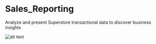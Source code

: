 # Sales_Reporting
Analyze and present Superstore transactional data to discover business insights

![alt text]([https://github.com/[username]/[reponame]/blob/[branch]/image.jpg](https://github.com/tristanperry17/Sales_Reporting/blob/main/Images/Summary.png)?raw=true)
